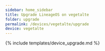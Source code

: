 ```yaml
---
sidebar: home_sidebar
title: Upgrade LineageOS on vegetalte
folder: upgrade
permalink: /devices/vegetalte/upgrade
device: vegetalte
---
```

{% include templates/device_upgrade.md %}
